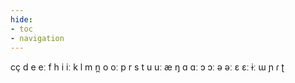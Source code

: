 ```yaml
---
hide:
- toc
- navigation
---
```

cç
d
e
eː
f
h
i
iː
k
l
m
n̪
o
oː
p
r
s
t
u
uː
æ
ŋ
ɑ
ɑː
ɔ
ɔː
ə
əː
ɛ
ɛː
ɨː
ɯ
ɲ
ɾ
ʈ
